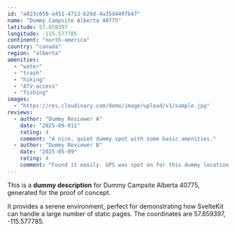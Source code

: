 ```yaml
---
id: "a823c050-a451-4713-b28d-4a35d4497b47"
name: "Dummy Campsite Alberta 40775"
latitude: 57.859397
longitude: -115.577785
continent: "north-america"
country: "canada"
region: "alberta"
amenities:
  - "water"
  - "trash"
  - "hiking"
  - "ATV-access"
  - "fishing"
images:
  - "https://res.cloudinary.com/demo/image/upload/v1/sample.jpg"
reviews:
  - author: "Dummy Reviewer A"
    date: "2025-09-011"
    rating: 4
    comment: "A nice, quiet dummy spot with some basic amenities."
  - author: "Dummy Reviewer B"
    date: "2025-05-09"
    rating: 4
    comment: "Found it easily. GPS was spot on for this dummy location."
---
```


This is a **dummy description** for Dummy Campsite Alberta 40775, generated for the proof of concept.

It provides a serene environment, perfect for demonstrating how SvelteKit can handle a large number of static pages. The coordinates are 57.859397, -115.577785.
